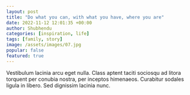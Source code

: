 ```yaml
---
layout: post
title: "Do what you can, with what you have, where you are"
date: 2022-11-12 12:01:35 +00:00
author: Shubhendu
categories: [inspiration, life]
tags: [family, story]
image: /assets/images/07.jpg
popular: false
featured: true
---
```

Vestibulum lacinia arcu eget nulla. Class aptent taciti sociosqu ad litora torquent per conubia nostra, per inceptos himenaeos. Curabitur sodales ligula in libero. Sed dignissim lacinia nunc.
